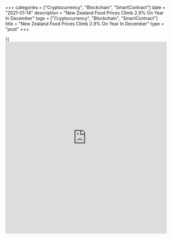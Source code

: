 +++
categories = ["Cryptocurrency", "Blockchain", "SmartContract"]
date = "2021-01-14"
description = "New Zealand Food Prices Climb 2.9% On Year In December"
tags = ["Cryptocurrency", "Blockchain", "SmartContract"]
title = "New Zealand Food Prices Climb 2.9% On Year In December"
type = "post"
+++

{{<iframe id="large-banner" src="https://www.bounty.group/#slide=12.0" width="100%" height="600" scrolling="no" style="border: 0px solid rgb(216, 221, 230); border-radius: 3px;">}}

Food prices in New Zealand were up 2.9 percent on year in December,
Statistics New Zealand said on Friday - accelerating from 2.6 percent in
November.

Individually, fruit and vegetable prices increased 8.9 percent on year;
meat, poultry, and fish prices decreased 0.7 percent; grocery food
prices increased 1.8 percent; non-alcoholic beverage prices increased
1.7 percent; and restaurant meals and ready-to-eat food prices increased
3.8 percent.

On a monthly basis, food prices were up a seasonally adjusted 0.5
percent and 0.1 percent unadjusted.

For comments and feedback [contact](https://www.playgroundfx.com/contact/): editorial@rtt[news](https://www.letsplayfx.com/blog/forex-news-website/).com

[Economic News][1]

 **What parts of the world are seeing the best (and worst) economic
performances lately? Click[here][2] to check out our [Econ Scorecard][2]
and find out! See up-to-the-moment [ranking](https://www.playgroundfx.com/blog/crypto-exchange-ranking/)s for the best and worst
performers in [GDP][3], [unemployment rate][4], [inflation][5] and much
more.**

   1. www.rtt[news](https://www.letsplayfx.com/blog/forex-news-website/).com/Content/EconomicNews.aspx
   2. www.rtt[news](https://www.letsplayfx.com/blog/forex-news-website/).com/economic-scorecard/world-rank/unemployment-rate/highest-performance.aspx
   3. www.rtt[news](https://www.letsplayfx.com/blog/forex-news-website/).com/economic-scorecard/world-rank/GDP/highest-performance.aspx
   4. www.rtt[news](https://www.letsplayfx.com/blog/forex-news-website/).com/economic-scorecard/world-rank/unemployment-rate/lowest-performance.aspx
   5. www.rtt[news](https://www.letsplayfx.com/blog/forex-news-website/).com/economic-scorecard/world-rank/CPI/highest-performance.aspx